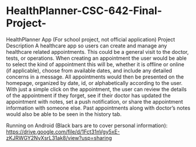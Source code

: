 # HealthPlanner-CSC-642-Final-Project-
HealthPlanner App (For school project, not official application)
Project Description
A healthcare app so users can create and manage any healthcare related appointments. This could be a general visit to the doctor, tests, or operations. When creating an appointment the user would be able to select the kind of appointment this will be, whether it is offline or online (if applicable), choose from available dates, and include any detailed concerns in a message. All appointments would then be presented on the homepage, organized by date, id, or alphabetically according to the user. With just a simple click on the appointment, the user can review the details of the appointment if they forget, see if their doctor has updated the appointment with notes, set a push notification, or share the appointment information with someone else. Past appointments along with doctor’s notes would also be able to be seen in the history tab.

Running on Android (Black bars are to cover personal information):
https://drive.google.com/file/d/1Fct31nVgy5xE-zKJRWGY2NyXsrL31ak8/view?usp=sharing

